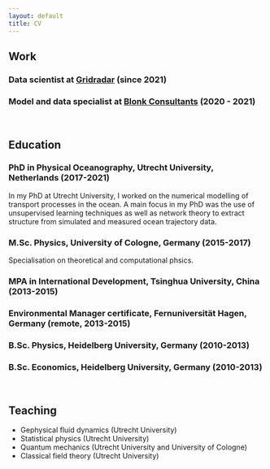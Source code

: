 ```yaml
---
layout: default
title: CV
---
```


## Work

### Data scientist at [Gridradar](https://gridradar.net/en) (since 2021)

### Model and data specialist at [Blonk Consultants](https://blonkconsultants.nl/?lang=en) (2020 - 2021) 

<br>

## Education

### PhD in Physical Oceanography, Utrecht University, Netherlands (2017-2021)
In my PhD at Utrecht University, I worked on the numerical modelling of transport processes in the ocean. A main focus in my PhD was the use of unsupervised learning techniques as well as network theory to extract structure from simulated and measured ocean trajectory data.

### M.Sc. Physics, University of Cologne, Germany (2015-2017)
Specialisation on theoretical and computational phsics. 

### MPA in International Development, Tsinghua University, China (2013-2015)

### Environmental Manager certificate, Fernuniversität Hagen, Germany (remote, 2013-2015)

### B.Sc. Physics, Heidelberg University, Germany (2010-2013)

### B.Sc. Economics, Heidelberg University, Germany (2010-2013)

<br>

## Teaching

- Gephysical fluid dynamics (Utrecht University)
- Statistical physics (Utrecht University)
- Quantum mechanics (Utrecht University and University of Cologne)
- Classical field theory (Utrecht University)
